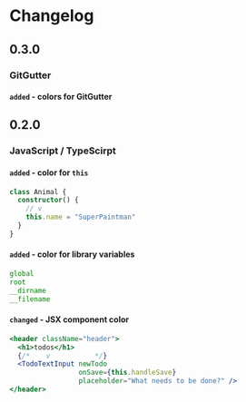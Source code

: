 # Changelog
## 0.3.0
### GitGutter
#### `added` - colors for GitGutter

## 0.2.0
### JavaScript / TypeScirpt
#### `added` - color for `this`

```ts
class Animal {
  constructor() {
    // v
    this.name = "SuperPaintman"
  }
}
```

#### `added` - color for library variables

```ts
global
root
__dirname
__filename
```

#### `changed` - JSX component color

```jsx
<header className="header">
  <h1>todos</h1>
  {/*    v           */}
  <TodoTextInput newTodo
                 onSave={this.handleSave}
                 placeholder="What needs to be done?" />
</header>
```
